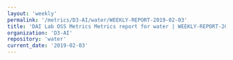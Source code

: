 ```yaml
---
layout: 'weekly'
permalink: '/metrics/D3-AI/water/WEEKLY-REPORT-2019-02-03'
title: 'DAI Lab OSS Metrics Metrics report for water | WEEKLY-REPORT-2019-02-03'
organization: 'D3-AI'
repository: 'water'
current_date: '2019-02-03'
---
```

